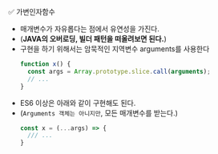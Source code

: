 ✅ 가변인자함수

* 매개변수가 자유롭다는 점에서 유연성을 가진다.
* (<b>JAVA의 오버로딩, 빌더 패턴을 떠올려보면 된다.</b>)
* 구현을 하기 위해서는 암묵적인 지역변수 arguments를 사용한다
  ```js
  function x() {
    const args = Array.prototype.slice.call(arguments);
    // ...
  }
  ```
* ES6 이상은 아래와 같이 구현해도 된다.
* (`Arguments 객체는 아니지만`, 모든 매개변수를 받는다.)
  ```js
  const x = (...args) => {
    /// ...
  }
  ```